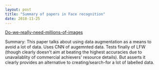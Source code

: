 ```yaml
---
layout: post
title: "Summary of papers in Face recognition"
date: 2018-11-25
---
```


<html>
  <body>
    <p><a href="https://arxiv.org/abs/1603.07057/">Do-we-really-need-millions-of-images</a>
    </p>
    Summary: This paper talks about using data augmentation as a means to avoid a lot of data. Uses CNN of augemnted data. Tests finally of LFW (though clearly doesn't aim at beating the highest accuracies due to unavailablity of commercial achievers' resource details). But asserts it clearly provides an alternative to creating/search-for a lot of labelled data.
  </body>
</html>
      
  
